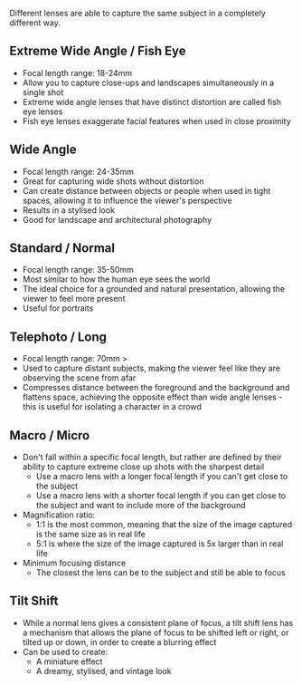 Different lenses are able to capture the same subject in a completely different way.

## Extreme Wide Angle / Fish Eye

- Focal length range: 18-24mm
- Allow you to capture close-ups and landscapes simultaneously in a single shot
- Extreme wide angle lenses that have distinct distortion are called fish eye lenses
- Fish eye lenses exaggerate facial features when used in close proximity

## Wide Angle

- Focal length range: 24-35mm
- Great for capturing wide shots without distortion
- Can create distance between objects or people when used in tight spaces, allowing it to influence the viewer's perspective
- Results in a stylised look
- Good for landscape and architectural photography

## Standard / Normal

- Focal length range: 35-50mm
- Most similar to how the human eye sees the world
- The ideal choice for a grounded and natural presentation, allowing the viewer to feel more present
- Useful for portraits 

## Telephoto / Long

- Focal length range: 70mm >
- Used to capture distant subjects, making the viewer feel like they are observing the scene from afar
- Compresses distance between the foreground and the background and flattens space, achieving the opposite effect than wide angle lenses - this is useful for isolating a character in a crowd

## Macro / Micro

- Don't fall within a specific focal length, but rather are defined by their ability to capture extreme close up shots with the sharpest detail
	- Use a macro lens with a longer focal length if you can't get close to the subject
	- Use a macro lens with a shorter focal length if you can get close to the subject and want to include more of the background
- Magnification ratio:
	- 1:1 is the most common, meaning that the size of the image captured is the same size as in real life
	- 5:1 is where the size of the image captured is 5x larger than in real life
- Minimum focusing distance
	- The closest the lens can be to the subject and still be able to focus

## Tilt Shift

- While a normal lens gives a consistent plane of focus, a tilt shift lens has a mechanism that allows the plane of focus to be shifted left or right, or tilted up or down, in order to create a blurring effect
- Can be used to create:
	- A miniature effect
	- A dreamy, stylised, and vintage look
